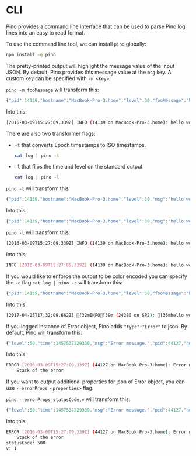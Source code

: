# CLI

Pino provides a command line interface that can be used to parse Pino log
lines into an easy to read format.

To use the command line tool, we can install `pino` globally:

```sh
npm install -g pino
```

The pretty-printed output will highlight the message value of the input JSON. By
default, Pino provides this message value at the `msg` key. A custom key can be
specified with `-m <key>`.

`pino -m fooMessage` will transform this:

```js
{"pid":14139,"hostname":"MacBook-Pro-3.home","level":30,"fooMessage":"hello world","time":1457537229339,"v":1}
```

Into this:

```sh
[2016-03-09T15:27:09.339Z] INFO (14139 on MacBook-Pro-3.home): hello world
```

There are also two transformer flags:

+ `-t` that converts Epoch timestamps to ISO timestamps.

    ```sh
    cat log | pino -t
    ```
+ `-l` that flips the time and level on the standard output.

    ```sh
    cat log | pino -l
    ```

`pino -t` will transform this:

```js
{"pid":14139,"hostname":"MacBook-Pro-3.home","level":30,"msg":"hello world","time":1457537229339,"v":1}
```

Into this:

```js
{"pid":14139,"hostname":"MacBook-Pro-3.home","level":30,"msg":"hello world","time":"2016-03-09T15:27:09.339Z","v":1}
```


`pino -l` will transform this:

```sh
[2016-03-09T15:27:09.339Z] INFO (14139 on MacBook-Pro-3.home): hello world
```

Into this:

```sh
INFO [2016-03-09T15:27:09.339Z] (14139 on MacBook-Pro-3.home): hello world
```
If you would like to enforce the output to be color encoded you can specify the `-c` flag
`cat log | pino -c` will transform this:

```js
{"pid":14139,"hostname":"MacBook-Pro-3.home","level":30,"fooMessage":"hello world","time":1457537229339,"v":1}
```

Into this:

```sh
[2017-04-25T17:32:09.662Z] [32mINFO[39m (24280 on SP2): [36mhello world[39m
```

If you logged instance of Error object, Pino adds `"type":"Error"` to json.
By default, Pino will transform this:

```js
{"level":50,"time":1457537229339,"msg":"Error message.","pid":44127,"hostname":"MacBook-Pro-3.home","type":"Error","stack":"Stack of the error","statusCode":500,"v":1}
```

Into this:

```sh
ERROR [2016-03-09T15:27:09.339Z] (44127 on MacBook-Pro-3.home): Error message.
    Stack of the error
```

If you want to output additional properties for json of Error object, you can use `--errorProps <properties>` flag.

`pino --errorProps statusCode,v` will transform this:

```js
{"level":50,"time":1457537229339,"msg":"Error message.","pid":44127,"hostname":"MacBook-Pro-3.home","type":"Error","stack":"Stack of the error","statusCode":500,"v":1}
```

Into this:

```sh
ERROR [2016-03-09T15:27:09.339Z] (44127 on MacBook-Pro-3.home): Error message.
    Stack of the error
statusCode: 500
v: 1
```